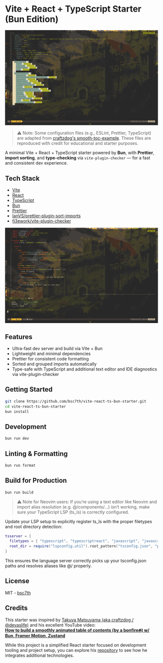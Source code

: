 # Vite + React + TypeScript Starter (Bun Edition)

![package.json screenshot](assets/package.json.jpeg)

> ⚠️ Note: Some configuration files (e.g., ESLint, Prettier, TypeScript) are adapted from [craftzdog's smooth-toc-example](https://github.com/craftzdog/smooth-toc-example). These files are reproduced with credit for educational and starter purposes.

A minimal Vite + React + TypeScript starter powered by **Bun**, with **Prettier**, **import sorting**, and **type-checking** via `vite-plugin-checker` — for a fast and consistent dev experience.

## Tech Stack

- [Vite](https://vitejs.dev/)
- [React](https://reactjs.org/)
- [TypeScript](https://www.typescriptlang.org/)
- [Bun](https://bun.sh/)
- [Prettier](https://prettier.io/)
- [IanVS/prettier-plugin-sort-imports](https://github.com/IanVS/prettier-plugin-sort-imports)
- [fi3ework/vite-plugin-checker](https://github.com/fi3ework/vite-plugin-checker)

![vite-plugin-checker-screenshot](assets/vite-plugin-checker.jpeg)

## Features

- Ultra-fast dev server and build via Vite + Bun
- Lightweight and minimal dependencies
- Prettier for consistent code formatting
- Sorted and grouped imports automatically
- Type-safe with TypeScript and additional text editor and IDE diagnostics via vite-plugin-checker

## Getting Started

```bash
git clone https://github.com/bsc7th/vite-react-ts-bun-starter.git
cd vite-react-ts-bun-starter
bun install
```

## Development

```bash
bun run dev
```

## Linting & Formatting

```bash
bun run format
```

## Build for Production

```bash
bun run build
```

> ⚠️ Note for Neovim users:
If you’re using a text editor like Neovim and import alias resolution (e.g. @/components/...) isn’t working, make sure your TypeScript LSP (ts_ls) is correctly configured.

Update your LSP setup to explicitly register ts_ls with the proper filetypes and root directory detection:

```lua
tsserver = {
  filetypes = { "typescript", "typescriptreact", "javascript", "javascriptreact" },
  root_dir = require("lspconfig.util").root_pattern("tsconfig.json", "package.json", ".git"),
}
``` 

This ensures the language server correctly picks up your tsconfig.json paths and resolves aliases like @/ properly.

## License

MIT - [bsc7th](basc7th/vite-react-ts-bun-starter)

## Credits

This starter was inspired by [Takuya Matsuyama (aka craftzdog / @devaslife)](https://github.com/craftzdog) and his excellent YouTube video:  
[**How to build a smoothly animated table of contents (by a bonfire🔥) w/ Bun, Framer Motion, Zustand**](https://www.youtube.com/watch?v=4g26x6FzuBU)

While this project is a simplified React starter focused on development tooling and project setup, you can explore his [repository](https://github.com/craftzdog/smooth-toc-example) to see how he integrates additional technologies.
